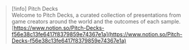 > [!info] Pitch Decks  
> Welcome to Pitch Decks, a curated collection of presentations from game creators around the world and the outcomes of each sample.  
> [https://www.notion.so/Pitch-Decks-f56e38c13fe6417f8379859e74367e1a](https://www.notion.so/Pitch-Decks-f56e38c13fe6417f8379859e74367e1a)